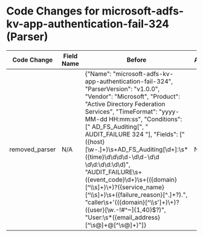 # Code Changes for microsoft-adfs-kv-app-authentication-fail-324 (Parser)

| Code Change | Field Name | Before | After |
|-------------|------------|--------|-------|
| removed_parser | N/A | {"Name": "microsoft-adfs-kv-app-authentication-fail-324", "ParserVersion": "v1.0.0", "Vendor": "Microsoft", "Product": "Active Directory Federation Services", "TimeFormat": "yyyy-MM-dd HH:mm:ss", "Conditions": [" AD_FS_Auditing[", " AUDIT_FAILURE 324 "], "Fields": ["({host}[\w\-.]+)\s+AD_FS_Auditing\[\d+\]:\s*({time}\d\d\d\d-\d\d-\d\d \d\d:\d\d:\d\d)", "AUDIT_FAILURE\s+({event_code}\d+)\s+(({domain}[^\\\s]+)\\+)?({service_name}[^\\\s]+)\s+({failure_reason}[^\.]+?)\.", "caller\s+'(({domain}[^\\\s']+)\\+)?({user}[\w\.\-\!\#\^\~]{1,40}\$?)", "User:\s*({email_address}[^\s@]+@[^\s@]+)"]} | N/A |